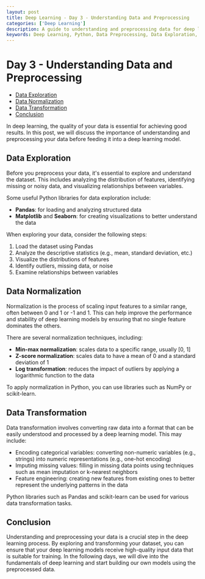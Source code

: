 ```yaml
---
layout: post
title: Deep Learning - Day 3 - Understanding Data and Preprocessing
categories: ['Deep Learning']
description: A guide to understanding and preprocessing data for deep learning tasks in Python, including data exploration, normalization, and transformation.
keywords: Deep Learning, Python, Data Preprocessing, Data Exploration, Data Normalization, Data Transformation
---
```

# Day 3 - Understanding Data and Preprocessing

- [Data Exploration](#data-exploration)
- [Data Normalization](#data-normalization)
- [Data Transformation](#data-transformation)
- [Conclusion](#conclusion)

In deep learning, the quality of your data is essential for achieving good results. In this post, we will discuss the importance of understanding and preprocessing your data before feeding it into a deep learning model.

## Data Exploration

Before you preprocess your data, it's essential to explore and understand the dataset. This includes analyzing the distribution of features, identifying missing or noisy data, and visualizing relationships between variables.

Some useful Python libraries for data exploration include:

- **Pandas**: for loading and analyzing structured data
- **Matplotlib** and **Seaborn**: for creating visualizations to better understand the data

When exploring your data, consider the following steps:

1. Load the dataset using Pandas
2. Analyze the descriptive statistics (e.g., mean, standard deviation, etc.)
3. Visualize the distributions of features
4. Identify outliers, missing data, or noise
5. Examine relationships between variables

## Data Normalization

Normalization is the process of scaling input features to a similar range, often between 0 and 1 or -1 and 1. This can help improve the performance and stability of deep learning models by ensuring that no single feature dominates the others.

There are several normalization techniques, including:

- **Min-max normalization**: scales data to a specific range, usually [0, 1]
- **Z-score normalization**: scales data to have a mean of 0 and a standard deviation of 1
- **Log transformation**: reduces the impact of outliers by applying a logarithmic function to the data

To apply normalization in Python, you can use libraries such as NumPy or scikit-learn.

## Data Transformation

Data transformation involves converting raw data into a format that can be easily understood and processed by a deep learning model. This may include:

- Encoding categorical variables: converting non-numeric variables (e.g., strings) into numeric representations (e.g., one-hot encoding)
- Imputing missing values: filling in missing data points using techniques such as mean imputation or k-nearest neighbors
- Feature engineering: creating new features from existing ones to better represent the underlying patterns in the data

Python libraries such as Pandas and scikit-learn can be used for various data transformation tasks.

## Conclusion

Understanding and preprocessing your data is a crucial step in the deep learning process. By exploring and transforming your dataset, you can ensure that your deep learning models receive high-quality input data that is suitable for training. In the following days, we will dive into the fundamentals of deep learning and start building our own models using the preprocessed data.
